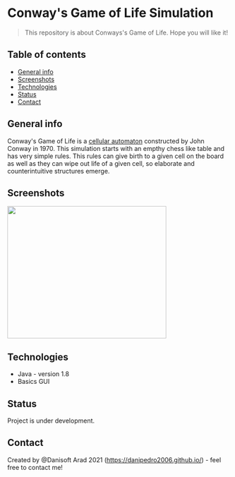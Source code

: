 # Conway's Game of Life Simulation
> This repository is about Conways's Game of Life. Hope you will like it!

## Table of contents
* [General info](#general-info)
* [Screenshots](#screenshots)
* [Technologies](#technologies)
* [Status](#status)
* [Contact](#contact)

## General info
Conway's Game of Life is a [cellular automaton](https://en.wikipedia.org/wiki/Cellular_automaton) constructed by John Conway in 1970. This simulation starts with an empthy chess like table and has very simple rules. This rules can give birth to a given cell on the board as well as they can wipe out life of a given cell, so elaborate and counterintuitive structures emerge.

## Screenshots  
<img src=https://github.com/danipedro2006/Conway-s-Game-of-Life-Simulation/blob/default/LifeGameSimulation/2IHwAM48Mm.gif width="360" height="300">  

## Technologies
* Java - version 1.8
* Basics GUI

## Status
Project is under development. 

## Contact
Created by @Danisoft Arad 2021 (https://danipedro2006.github.io/) - feel free to contact me!

